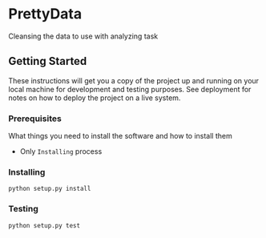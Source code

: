 # PrettyData

Cleansing the data to use with analyzing task

## Getting Started

These instructions will get you a copy of the project up and running on your local machine for development and testing purposes. See deployment for notes on how to deploy the project on a live system.

### Prerequisites

What things you need to install the software and how to install them

- Only `Installing` process

### Installing

```lang=shell
python setup.py install
```

### Testing

```lang=shell
python setup.py test
```
